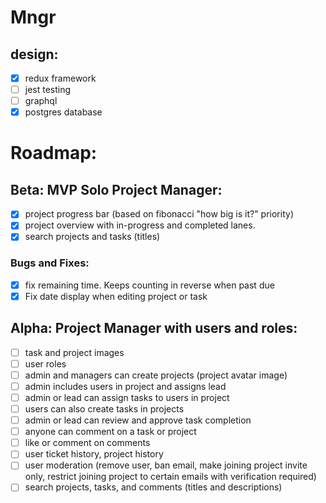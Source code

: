 # Mngr

## design:

- [x] redux framework
- [ ] jest testing
- [ ] graphql
- [x] postgres database

# Roadmap:

## Beta: MVP Solo Project Manager:

- [x] project progress bar (based on fibonacci "how big is it?" priority)
- [x] project overview with in-progress and completed lanes.
- [x] search projects and tasks (titles)

### Bugs and Fixes:

- [x] fix remaining time. Keeps counting in reverse when past due
- [x] Fix date display when editing project or task

## Alpha: Project Manager with users and roles:

- [ ] task and project images
- [ ] user roles
- [ ] admin and managers can create projects (project avatar image)
- [ ] admin includes users in project and assigns lead
- [ ] admin or lead can assign tasks to users in project
- [ ] users can also create tasks in projects
- [ ] admin or lead can review and approve task completion
- [ ] anyone can comment on a task or project
- [ ] like or comment on comments
- [ ] user ticket history, project history
- [ ] user moderation (remove user, ban email, make joining project invite only, restrict joining project to certain emails with verification required)
- [ ] search projects, tasks, and comments (titles and descriptions)
